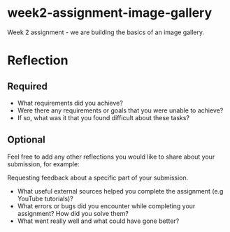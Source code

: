 # week2-assignment-image-gallery

Week 2 assignment - we are building the basics of an image gallery.

# Reflection

## Required

- What requirements did you achieve?
- Were there any requirements or goals that you were unable to achieve?
- If so, what was it that you found difficult about these tasks?

## Optional

Feel free to add any other reflections you would like to share about your submission, for example:

Requesting feedback about a specific part of your submission.

- What useful external sources helped you complete the assignment (e.g YouTube tutorials)?
- What errors or bugs did you encounter while completing your assignment? How did you solve them?
- What went really well and what could have gone better?
